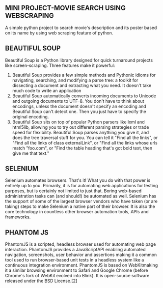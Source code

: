 ## MINI PROJECT-MOVIE SEARCH  USING WEBSCRAPING
A simple python project to search movie's description and its poster based on its name by using web scraping feature of python.

## BEAUTIFUL SOUP
Beautiful Soup is a Python library designed for quick turnaround projects like screen-scraping. Three features make it powerful:
1.	Beautiful Soup provides a few simple methods and Pythonic idioms for navigating, searching, and modifying a parse tree: a toolkit for dissecting a document and extracting what you need. It doesn't take much code to write an application
2.	Beautiful Soup automatically converts incoming documents to Unicode and outgoing documents to UTF-8. You don't have to think about encodings, unless the document doesn't specify an encoding and Beautiful Soup can't detect one. Then you just have to specify the original encoding.
3.	Beautiful Soup sits on top of popular Python parsers like lxml and html5lib, allowing you to try out different parsing strategies or trade speed for flexibility.
Beautiful Soup parses anything you give it, and does the tree traversal stuff for you. You can tell it "Find all the links", or "Find all the links of class externalLink", or "Find all the links whose urls match "foo.com", or "Find the table heading that's got bold text, then give me that text."

## SELENIUM
Selenium automates browsers. That's it! What you do with that power is entirely up to you. Primarily, it is for automating web applications for testing purposes, but is certainly not limited to just that. Boring web-based administration tasks can (and should!) be automated as well.
Selenium has the support of some of the largest browser vendors who have taken (or are taking) steps to make Selenium a native part of their browser. It is also the core technology in countless other browser automation tools, APIs and frameworks.

## PHANTOM JS
PhantomJS is a scripted, headless browser used for automating web page interaction. PhantomJS provides a JavaScriptAPI enabling automated navigation, screenshots, user behavior and assertions making it a common tool used to run browser-based unit tests in a headless system like a continuous integration environment. PhantomJS is based on WebKitmaking it a similar browsing environment to Safari and Google Chrome (before Chrome's fork of WebKit evolved into Blink). It is open-source software released under the BSD License.[2]

